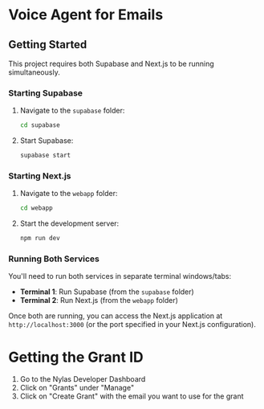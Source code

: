 # Voice Agent for Emails

## Getting Started

This project requires both Supabase and Next.js to be running simultaneously.

### Starting Supabase

1. Navigate to the `supabase` folder:
   ```bash
   cd supabase
   ```

2. Start Supabase:
   ```bash
   supabase start
   ```

### Starting Next.js

1. Navigate to the `webapp` folder:
   ```bash
   cd webapp
   ```

2. Start the development server:
   ```bash
   npm run dev
   ```

### Running Both Services

You'll need to run both services in separate terminal windows/tabs:

- **Terminal 1**: Run Supabase (from the `supabase` folder)
- **Terminal 2**: Run Next.js (from the `webapp` folder)

Once both are running, you can access the Next.js application at `http://localhost:3000` (or the port specified in your Next.js configuration).


# Getting the Grant ID
1. Go to the Nylas Developer Dashboard
2. Click on "Grants" under "Manage"
3. Click on "Create Grant" with the email you want to use for the grant